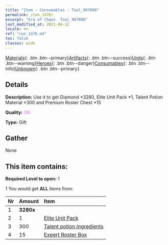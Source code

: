 ```yaml
---
title: "Item - Consumables - Tool_907090"
permalink: /con_1476/
excerpt: "Era of Chaos  Tool_907090"
last_modified_at: 2021-04-12
locale: en
ref: "con_1476.md"
toc: false
classes: wide
---
```

 [Materials](/){: .btn .btn--primary}[Artifacts](/Artifacts/){: .btn .btn--success}[Units](/Units/){: .btn .btn--warning}[Heroes](/Heroes/){: .btn .btn--danger}[Consumables](/Consumables/){: .btn .btn--info}[Unknown](/Unknown/){: .btn .btn--primary}

## Details
 **Description:** Use it to get Diamond *3280, Elite Unit Pack *1, Talent Potion Material *300 and Premium Roster Chest *15

 **Quality:** <span style="color: #DA70D6">OK</span>

 **Type:** Gift

## Gather

  None

## This item contains:

 **Required Level to open:** 1

 1 You would get **ALL** items  from:

  | Nr | Amount |     Item    |
  |:---|:-------|:------------|
  | 1 |  **3280x** | <i class="fas fa-gem"/> |  | 
  | 2 | 1 | [Elite Unit Pack](/Items/con_1477/) | 
  | 3 | 300 | [Talent potion ingredients](/Items/con_1120/) | 
  | 4 | 15 | [Expert Roster Box](/Items/con_760/) | 
